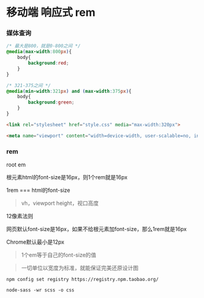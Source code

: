 # 移动端 响应式 rem

### 媒体查询

```css
/* 最大是800，就是0-800之间 */
@media(max-width:800px){
    body{
        background:red;
    }
}

/* 321-375之间 */
@media(min-width:321px) and (max-width:375px){
    body{
        background:green;
    }
}
```

```html
<link rel="stylesheet" href="style.css" media="max-width:320px">
```

```html
<meta name="viewport" content="width=device-width, user-scalable=no, initial-scale=1.0, maximum-scale=1.0, minimum-scale=1.0">
```

### rem

root em

根元素html的font-size是16px，则1个rem就是16px

1rem === html的font-size

> vh，viewport height，视口高度

12像素法则

网页默认font-size是16px，如果不给根元素加font-size，那么1rem就是16px

Chrome默认最小是12px

> 1个em等于自己的font-size的值

> 一切单位以宽度为标准，就能保证完美还原设计图

```
npm config set registry https://registry.npm.taobao.org/

node-sass -wr scss -o css
```